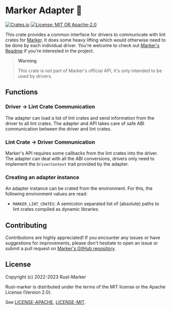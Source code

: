 # Marker Adapter 🔌

[![Crates.io](https://img.shields.io/crates/v/marker_adapter.svg)](https://crates.io/crates/marker_adapter)
[![License: MIT OR Apache-2.0](https://img.shields.io/crates/l/marker_adapter.svg)](#license)

This crate provides a common interface for drivers to communicate with lint crates for [Marker]. It does some heavy lifting which would otherwise need to be done by each individual driver. You're welcome to check out [Marker's Readme] if you're interested in the project.

> **Warning**
>
> This crate is not part of Marker's official API, it's only intended to be used by drivers.

[Marker]: https://github.com/rust-marker/marker
[Marker's Readme]: https://github.com/rust-marker/marker/blob/master/README.md

## Functions

### Driver -> Lint Crate Communication

The adapter can load a list of lint crates and send information from the driver to all lint crates. The adapter and API takes care of safe ABI communication between the driver and lint crates.

### Lint Crate -> Driver Communication

Marker's API requires some callbacks from the lint crates into the driver. The adapter can deal with all the ABI conversions, drivers only need to implement the `DriverContext` trait provided by the adapter.

### Creating an adapter instance

An adapter instance can be crated from the environment. For this, the following environment values are read:

* `MARKER_LINT_CRATES`: A semicolon separated list of (absolute) paths to lint crates compiled as dynamic libraries.

## Contributing

Contributions are highly appreciated! If you encounter any issues or have suggestions for improvements, please don't hesitate to open an issue or submit a pull request on [Marker's GitHub repository](https://github.com/rust-marker/marker).

## License

Copyright (c) 2022-2023 Rust-Marker

Rust-marker is distributed under the terms of the MIT license or the Apache License (Version 2.0).

See [LICENSE-APACHE](https://github.com/rust-marker/marker/blob/master/LICENSE-APACHE), [LICENSE-MIT](https://github.com/rust-marker/marker/blob/master/LICENSE-MIT).
